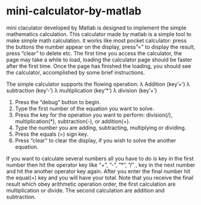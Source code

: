 # mini-calculator-by-matlab
mini claculator developed by Matlab is designed to implement the simple mathematics calculation. 
This calculator made by matlab is a simple tool to make simple math calculation. it works like most pocket calculator: 
press the buttons the number appear on the display, press”=” to display the result, press “clear” to delete etc.
The first time you access the calculator, the page may take a while to load, loading the calculator page should be faster after
the first time. Once the page has finished the loading, you should see the calculator, accomplished by some brief instructions.

The simple calculator supports the flowing operation:
λ	Addition (key’+’)
λ	subtraction (key’-’)
λ	multiplication (key’*’)
λ	division (key’+’)

1.  Press the “debug” button to begin.
2.  Type the first number of the equation you want to solve.
3.  Press the key for the operation you want to perform: division(/), multiplication(*), subtraction(-), or addition(+).
4.  Type the number you are adding, subtracting, multiplying or dividing.
5.  Press the equals (=) sign key.
6.  Press “clear” to clear the display, if you wish to solve the another equation.


If you want to calculate several numbers all you have to do is key in the first number then hit the operator key like 
“+”, ”-”, ”*”, ”/” , key in the next number and hit the another operator key again. After you enter the final number hit 
the equal(=) key and you will have your total. Note that you receive the final result which obey arithmetic operation order,
the first calculation are multiplication or divide. The second calculation are addition and subtraction.

